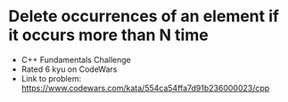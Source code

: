# Delete occurrences of an element if it occurs more than N time

* C++ Fundamentals Challenge
* Rated 6 kyu on CodeWars
* Link to problem: https://www.codewars.com/kata/554ca54ffa7d91b236000023/cpp